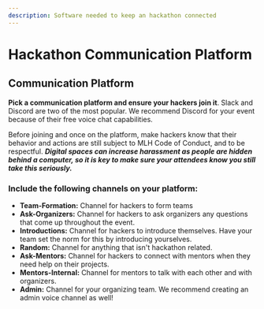 ```yaml
---
description: Software needed to keep an hackathon connected
---
```


# Hackathon Communication Platform

## **Communication Platform**

**Pick a communication platform and ensure your hackers join it**. Slack and Discord are two of the most popular. We recommend Discord for your event because of their free voice chat capabilities.

Before joining and once on the platform, make hackers know that their behavior and actions are still subject to MLH Code of Conduct, and to be respectful. _**Digital spaces can increase harassment as people are hidden behind a computer, so it is key to make sure your attendees know you still take this seriously.**_

### **Include the following channels on your platform:**

* **Team-Formation:** Channel for hackers to form teams
* **Ask-Organizers:** Channel for hackers to ask organizers any questions that come up throughout the event.&#x20;
* **Introductions:** Channel for hackers to introduce themselves. Have your team set the norm for this by introducing yourselves.&#x20;
* **Random:** Channel for anything that isn't hackathon related.&#x20;
* **Ask-Mentors:** Channel for hackers to connect with mentors when they need help on their projects.&#x20;
* **Mentors-Internal:** Channel for mentors to talk with each other and with organizers.&#x20;
* **Admin:** Channel for your organizing team. We recommend creating an admin voice channel as well!&#x20;
